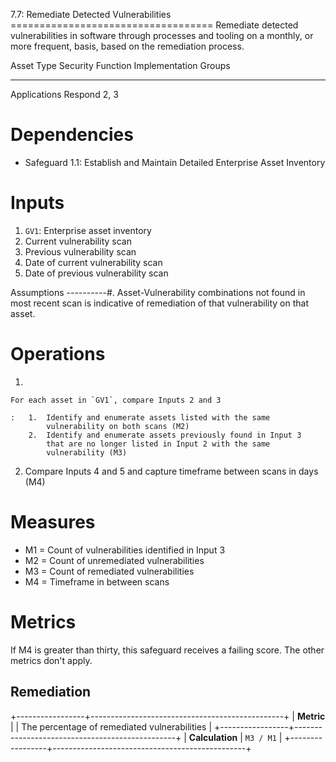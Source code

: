 7.7: Remediate Detected Vulnerabilities
=================================== Remediate detected vulnerabilities
in software through processes and tooling on a monthly, or more
frequent, basis, based on the remediation process.

  Asset Type     Security Function   Implementation Groups
  -------------- ------------------- -----------------------
  Applications   Respond             2, 3

# Dependencies

-   Safeguard 1.1: Establish and Maintain Detailed Enterprise Asset
    Inventory

# Inputs

1.  `GV1`: Enterprise asset inventory
2.  Current vulnerability scan
3.  Previous vulnerability scan
4.  Date of current vulnerability scan
5.  Date of previous vulnerability scan

Assumptions \-\-\-\-\-\-\-\-\--#. Asset-Vulnerability combinations not
found in most recent scan is indicative of remediation of that
vulnerability on that asset.

# Operations

1.  

    For each asset in `GV1`, compare Inputs 2 and 3

    :   1.  Identify and enumerate assets listed with the same
            vulnerability on both scans (M2)
        2.  Identify and enumerate assets previously found in Input 3
            that are no longer listed in Input 2 with the same
            vulnerability (M3)

2.  Compare Inputs 4 and 5 and capture timeframe between scans in days
    (M4)

# Measures

-   M1 = Count of vulnerabilities identified in Input 3
-   M2 = Count of unremediated vulnerabilities
-   M3 = Count of remediated vulnerabilities
-   M4 = Timeframe in between scans

# Metrics

If M4 is greater than thirty, this safeguard receives a failing score.
The other metrics don\'t apply.

## Remediation

+-----------------+------------------------------------------------+
| **Metric**      | | The percentage of remediated vulnerabilities |
+-----------------+------------------------------------------------+
| **Calculation** | `M3 / M1`                                      |
+-----------------+------------------------------------------------+
